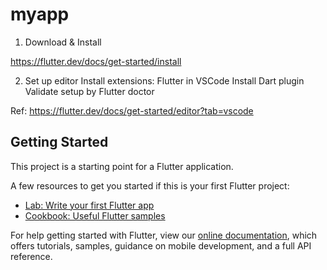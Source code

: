 # myapp

1. Download & Install 

https://flutter.dev/docs/get-started/install

2. Set up editor
Install extensions: Flutter in VSCode
Install Dart plugin
Validate setup by Flutter doctor

Ref: https://flutter.dev/docs/get-started/editor?tab=vscode

## Getting Started

This project is a starting point for a Flutter application.

A few resources to get you started if this is your first Flutter project:

- [Lab: Write your first Flutter app](https://flutter.dev/docs/get-started/codelab)
- [Cookbook: Useful Flutter samples](https://flutter.dev/docs/cookbook)

For help getting started with Flutter, view our
[online documentation](https://flutter.dev/docs), which offers tutorials,
samples, guidance on mobile development, and a full API reference.
